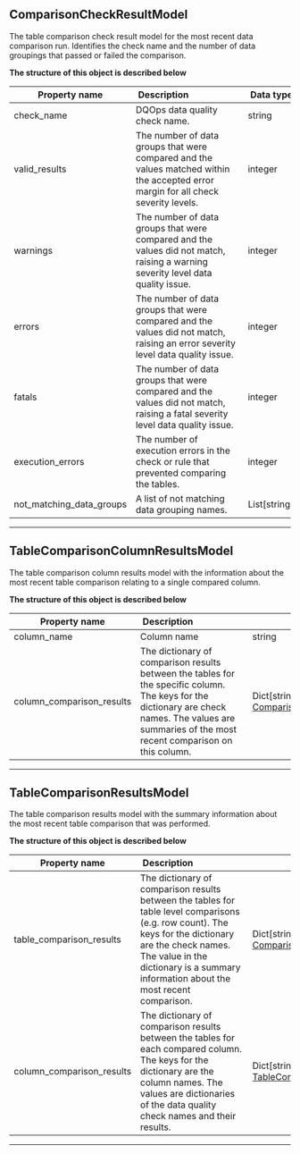 
## ComparisonCheckResultModel
The table comparison check result model for the most recent data comparison run. Identifies the check name and the number of data groupings that passed or failed the comparison.


**The structure of this object is described below**


|&nbsp;Property&nbsp;name&nbsp;|&nbsp;Description&nbsp;&nbsp;&nbsp;&nbsp;&nbsp;&nbsp;&nbsp;&nbsp;&nbsp;&nbsp;&nbsp;&nbsp;&nbsp;&nbsp;&nbsp;&nbsp;&nbsp;&nbsp;&nbsp;&nbsp;&nbsp;|&nbsp;Data&nbsp;type&nbsp;|
|---------------|---------------------------------|-----------|
|check_name|DQOps data quality check name.|string|
|valid_results|The number of data groups that were compared and the values matched within the accepted error margin for all check severity levels.|integer|
|warnings|The number of data groups that were compared and the values did not match, raising a warning severity level data quality issue.|integer|
|errors|The number of data groups that were compared and the values did not match, raising an error severity level data quality issue.|integer|
|fatals|The number of data groups that were compared and the values did not match, raising a fatal severity level data quality issue.|integer|
|execution_errors|The number of execution errors in the check or rule that prevented comparing the tables.|integer|
|not_matching_data_groups|A list of not matching data grouping names.|List[string]|


___

## TableComparisonColumnResultsModel
The table comparison column results model with the information about the most recent table comparison relating to a single compared column.


**The structure of this object is described below**


|&nbsp;Property&nbsp;name&nbsp;|&nbsp;Description&nbsp;&nbsp;&nbsp;&nbsp;&nbsp;&nbsp;&nbsp;&nbsp;&nbsp;&nbsp;&nbsp;&nbsp;&nbsp;&nbsp;&nbsp;&nbsp;&nbsp;&nbsp;&nbsp;&nbsp;&nbsp;|&nbsp;Data&nbsp;type&nbsp;|
|---------------|---------------------------------|-----------|
|column_name|Column name|string|
|column_comparison_results|The dictionary of comparison results between the tables for the specific column. The keys for the dictionary are check names. The values are summaries of the most recent comparison on this column.|Dict[string, [ComparisonCheckResultModel](./table_comparison_results.md#comparisoncheckresultmodel)]|


___

## TableComparisonResultsModel
The table comparison results model with the summary information about the most recent table comparison that was performed.


**The structure of this object is described below**


|&nbsp;Property&nbsp;name&nbsp;|&nbsp;Description&nbsp;&nbsp;&nbsp;&nbsp;&nbsp;&nbsp;&nbsp;&nbsp;&nbsp;&nbsp;&nbsp;&nbsp;&nbsp;&nbsp;&nbsp;&nbsp;&nbsp;&nbsp;&nbsp;&nbsp;&nbsp;|&nbsp;Data&nbsp;type&nbsp;|
|---------------|---------------------------------|-----------|
|table_comparison_results|The dictionary of comparison results between the tables for table level comparisons (e.g. row count). The keys for the dictionary are the check names. The value in the dictionary is a summary information about the most recent comparison.|Dict[string, [ComparisonCheckResultModel](#comparisoncheckresultmodel)]|
|column_comparison_results|The dictionary of comparison results between the tables for each compared column. The keys for the dictionary are the column names. The values are dictionaries of the data quality check names and their results.|Dict[string, [TableComparisonColumnResultsModel](#tablecomparisoncolumnresultsmodel)]|


___

